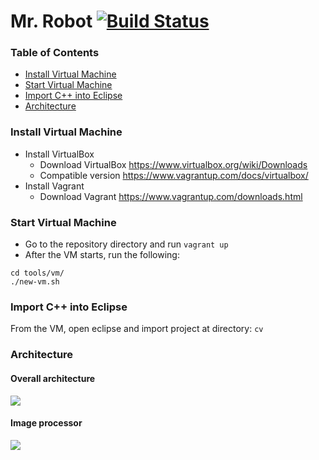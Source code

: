 # Mr. Robot [![Build Status](https://travis-ci.org/EliHar/mr_robot.svg?branch=master)](https://travis-ci.org/EliHar/mr_robot)

### Table of Contents

  * [Install Virtual Machine](#install-virtual-machine)
  * [Start Virtual Machine](#start-virtual-machine)
  * [Import C++ into Eclipse](#import-c-into-eclipse)
  * [Architecture](#architecture)

### Install Virtual Machine

  * Install VirtualBox
    * Download VirtualBox https://www.virtualbox.org/wiki/Downloads
    * Compatible version https://www.vagrantup.com/docs/virtualbox/
  * Install Vagrant
    * Download Vagrant https://www.vagrantup.com/downloads.html

### Start Virtual Machine

  * Go to the repository directory and run `vagrant up`
  * After the VM starts, run the following:  
```
cd tools/vm/
./new-vm.sh
```

### Import C++ into Eclipse
From the VM, open eclipse and import project at directory: `cv`

### Architecture

#### Overall architecture

<img src="https://raw.githubusercontent.com/EliHar/mr_robot/master/tools/docs/architecture.png"/>

#### Image processor

<img src="https://raw.githubusercontent.com/EliHar/mr_robot/master/tools/docs/IP-SD.png"/>
